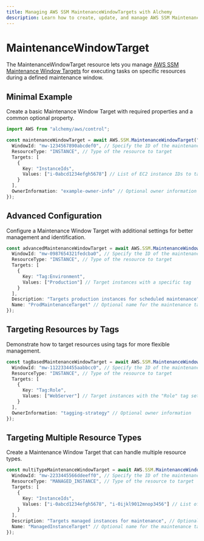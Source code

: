 ```yaml
---
title: Managing AWS SSM MaintenanceWindowTargets with Alchemy
description: Learn how to create, update, and manage AWS SSM MaintenanceWindowTargets using Alchemy Cloud Control.
---
```


# MaintenanceWindowTarget

The MaintenanceWindowTarget resource lets you manage [AWS SSM Maintenance Window Targets](https://docs.aws.amazon.com/ssm/latest/userguide/) for executing tasks on specific resources during a defined maintenance window.

## Minimal Example

Create a basic Maintenance Window Target with required properties and a common optional property.

```ts
import AWS from "alchemy/aws/control";

const maintenanceWindowTarget = await AWS.SSM.MaintenanceWindowTarget("myMaintenanceWindowTarget", {
  WindowId: "mw-1234567890abcdef0", // Specify the ID of the maintenance window
  ResourceType: "INSTANCE", // Type of the resource to target
  Targets: [
    {
      Key: "InstanceIds",
      Values: ["i-0abcd1234efgh5678"] // List of EC2 instance IDs to target
    }
  ],
  OwnerInformation: "example-owner-info" // Optional owner information
});
```

## Advanced Configuration

Configure a Maintenance Window Target with additional settings for better management and identification.

```ts
const advancedMaintenanceWindowTarget = await AWS.SSM.MaintenanceWindowTarget("advancedMaintenanceWindowTarget", {
  WindowId: "mw-0987654321fedcba0", // Specify the ID of the maintenance window
  ResourceType: "INSTANCE", // Type of the resource to target
  Targets: [
    {
      Key: "Tag:Environment",
      Values: ["Production"] // Target instances with a specific tag
    }
  ],
  Description: "Targets production instances for scheduled maintenance", // Optional description
  Name: "ProdMaintenanceTarget" // Optional name for the maintenance target
});
```

## Targeting Resources by Tags

Demonstrate how to target resources using tags for more flexible management.

```ts
const tagBasedMaintenanceWindowTarget = await AWS.SSM.MaintenanceWindowTarget("tagBasedMaintenanceWindowTarget", {
  WindowId: "mw-1122334455aabbcc0", // Specify the ID of the maintenance window
  ResourceType: "INSTANCE", // Type of the resource to target
  Targets: [
    {
      Key: "Tag:Role",
      Values: ["WebServer"] // Target instances with the "Role" tag set to "WebServer"
    }
  ],
  OwnerInformation: "tagging-strategy" // Optional owner information
});
```

## Targeting Multiple Resource Types

Create a Maintenance Window Target that can handle multiple resource types.

```ts
const multiTypeMaintenanceWindowTarget = await AWS.SSM.MaintenanceWindowTarget("multiTypeMaintenanceWindowTarget", {
  WindowId: "mw-2233445566ddeeff0", // Specify the ID of the maintenance window
  ResourceType: "MANAGED_INSTANCE", // Type of the resource to target
  Targets: [
    {
      Key: "InstanceIds",
      Values: ["i-0abcd1234efgh5678", "i-0ijkl9012mnop3456"] // List of multiple EC2 instance IDs to target
    }
  ],
  Description: "Targets managed instances for maintenance", // Optional description
  Name: "ManagedInstanceTarget" // Optional name for the maintenance target
});
```